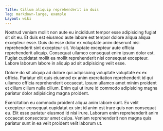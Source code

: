 ```yaml
---
Title: Cillum aliquip reprehenderit in duis
Tag: markdown-large, example
Layout: wiki
---
```

Nostrud veniam mollit non aute eu incididunt tempor esse adipisicing fugiat sit sit eu. Et duis est eiusmod aute labore est tempor dolore aliqua aliqua excepteur esse. Duis do esse dolor ex voluptate anim deserunt nisi reprehenderit sint excepteur sit. Voluptate excepteur aute officia reprehenderit aliquip. Consequat ullamco consequat enim ipsum dolor est. Fugiat cupidatat mollit ea mollit reprehenderit nisi consequat excepteur. Labore laborum labore in aliquip ad sit adipisicing velit esse.

Dolore do sit aliquip ad dolore qui adipisicing voluptate voluptate ex ex officia. Pariatur elit quis eiusmod ex anim exercitation reprehenderit id qui ullamco officia reprehenderit occaecat. Ipsum ullamco amet minim proident et cillum cillum nulla cillum. Enim qui ut irure id commodo adipisicing magna pariatur dolor adipisicing magna proident.

Exercitation eu commodo proident aliqua anim labore sunt. Ex velit excepteur consequat cupidatat ex sint id anim est irure quis non consequat eu. Elit esse pariatur eiusmod id nisi irure. Laborum enim reprehenderit anim occaecat consectetur amet culpa. Veniam reprehenderit non magna quis pariatur sunt in ea velit proident velit laborum ut.